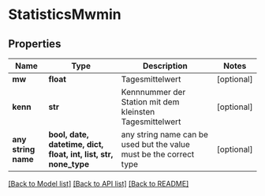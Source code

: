 # StatisticsMwmin


## Properties
Name | Type | Description | Notes
------------ | ------------- | ------------- | -------------
**mw** | **float** | Tagesmittelwert | [optional] 
**kenn** | **str** | Kennnummer der Station mit dem kleinsten Tagesmittelwert | [optional] 
**any string name** | **bool, date, datetime, dict, float, int, list, str, none_type** | any string name can be used but the value must be the correct type | [optional]

[[Back to Model list]](../README.md#documentation-for-models) [[Back to API list]](../README.md#documentation-for-api-endpoints) [[Back to README]](../README.md)


